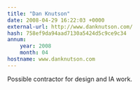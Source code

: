 ```yaml
---
title: "Dan Knutson"
date: 2008-04-29 16:22:03 +0000
external-url: http://www.danknutson.com/
hash: 758ef9da94aad7130a5424d5c9ce9c34
annum:
    year: 2008
    month: 04
hostname: www.danknutson.com
---
```


Possible contractor for design and IA work.
